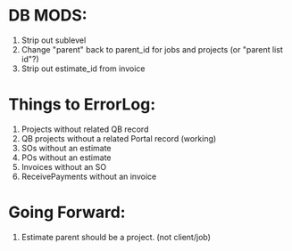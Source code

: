 # DB MODS:


1. Strip out sublevel
1. Change "parent" back to parent_id for jobs and projects (or "parent list id"?)
1. Strip out estimate_id from invoice

# Things to ErrorLog:

1. Projects without related QB record
1. QB projects without a related Portal record (working)
1. SOs without an estimate
1. POs without an estimate
1. Invoices without an SO
1. ReceivePayments without an invoice


# Going Forward:
1. Estimate parent should be a project. (not client/job)